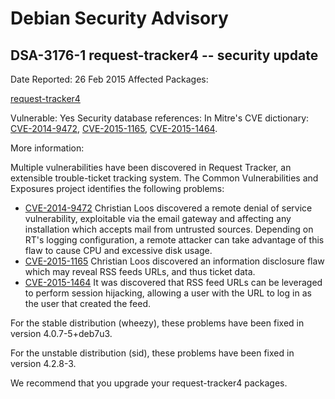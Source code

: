 
Debian Security Advisory
========================


DSA-3176-1 request-tracker4 -- security update
----------------------------------------------



Date Reported:
26 Feb 2015
Affected Packages:

[request-tracker4](https://packages.debian.org/src:request-tracker4)

Vulnerable:
Yes
Security database references:
In Mitre's CVE dictionary: [CVE-2014-9472](https://security-tracker.debian.org/tracker/CVE-2014-9472), [CVE-2015-1165](https://security-tracker.debian.org/tracker/CVE-2015-1165), [CVE-2015-1464](https://security-tracker.debian.org/tracker/CVE-2015-1464).  

More information:

Multiple vulnerabilities have been discovered in Request Tracker, an
extensible trouble-ticket tracking system. The Common Vulnerabilities
and Exposures project identifies the following problems:


* [CVE-2014-9472](https://security-tracker.debian.org/tracker/CVE-2014-9472)
Christian Loos discovered a remote denial of service vulnerability,
 exploitable via the email gateway and affecting any installation
 which accepts mail from untrusted sources. Depending on RT's
 logging configuration, a remote attacker can take advantage of
 this flaw to cause CPU and excessive disk usage.
* [CVE-2015-1165](https://security-tracker.debian.org/tracker/CVE-2015-1165)
Christian Loos discovered an information disclosure flaw which may
 reveal RSS feeds URLs, and thus ticket data.
* [CVE-2015-1464](https://security-tracker.debian.org/tracker/CVE-2015-1464)
It was discovered that RSS feed URLs can be leveraged to perform
 session hijacking, allowing a user with the URL to log in as the
 user that created the feed.


For the stable distribution (wheezy), these problems have been fixed in
version 4.0.7-5+deb7u3.


For the unstable distribution (sid), these problems have been fixed in
version 4.2.8-3.


We recommend that you upgrade your request-tracker4 packages.






